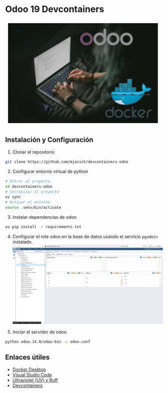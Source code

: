 # Odoo 19 Devcontainers

[![Watch the video](https://github.com/mjavint/devcontainers-odoo/blob/main/img/miniatura.png?raw=true)](https://youtu.be/I4vswyVg2K0)

## Instalación y Configuración

1. Clonar el repositorio

```bash
git clone https://github.com/mjavint/devcontainers-odoo
```

2. Configurar entorno virtual de python

```bash
# Entrar al proyecto
cd devcontainers-odoo
# Sncronizar el proyecto
uv sync
# Activar el entorno
source .venv/bin/activate
```

3. Instalar dependencias de odoo

```bash
uv pip install -r requirements.txt
```

4. Configurar el role odoo en la base de datos usando el servicio `pgadmin` instalado.
   ![pgadmin](https://github.com/mjavint/devcontainers-odoo/blob/main/img/pgadmin.png?raw=true)

5. Iniciar el servidor de odoo

```bash
python odoo.14.0/odoo-bin -c odoo.conf
```

## Enlaces útiles

- [Docker Desktop](https://docs.docker.com/get-started/get-docker/)
- [Visual Studio Code](https://code.visualstudio.com/)
- [Ultraviolet (UV) y Ruff](https://docs.astral.sh/)
- [Devcontainers](https://containers.dev)
